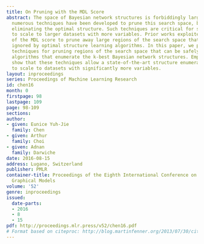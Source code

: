```yaml
---
title: On Pruning with the MDL Score
abstract: The space of Bayesian network structures is forbiddingly large and hence
  numerous techniques have been developed to prune this search space, but without
  eliminating the optimal structure. Such techniques are critical for structure learning
  to scale to larger datasets with more variables. Prior works exploited properties
  of the MDL score to prune away large regions of the search space that can be safely
  ignored by optimal structure learning algorithms. In this paper, we propose new
  techniques for pruning regions of the search space that can be safely ignored by
  algorithms that enumerate the k-best Bayesian network structures. Empirically, we
  show that these techniques allow a state-of-the-art structure enumeration algorithm
  to scale to datasets with significantly more variables.
layout: inproceedings
series: Proceedings of Machine Learning Research
id: chen16
month: 0
firstpage: 98
lastpage: 109
page: 98-109
sections: 
author:
- given: Eunice Yuh-Jie
  family: Chen
- given: Arthur
  family: Choi
- given: Adnan
  family: Darwiche
date: 2016-08-15
address: Lugano, Switzerland
publisher: PMLR
container-title: Proceedings of the Eighth International Conference on Probabilistic
  Graphical Models
volume: '52'
genre: inproceedings
issued:
  date-parts:
  - 2016
  - 8
  - 15
pdf: http://proceedings.mlr.press/v52/chen16.pdf
# Format based on citeproc: http://blog.martinfenner.org/2013/07/30/citeproc-yaml-for-bibliographies/
---
```

